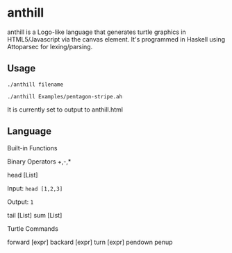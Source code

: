 anthill
=======

anthill is a Logo-like language that generates turtle graphics in HTML5/Javascript via the canvas element.
It's programmed in Haskell using Attoparsec for lexing/parsing.

Usage
-----

`./anthill filename`

`./anthill Examples/pentagon-stripe.ah`

It is currently set to output to anthill.html

Language
--------

Built-in Functions

Binary Operators
+,-,\*

head [List]

Input: `head [1,2,3]`

Output: `1`

tail [List]
sum [List]

Turtle Commands

forward [expr]
backard [expr]
turn [expr]
pendown
penup
